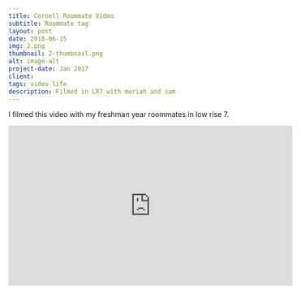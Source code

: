 ```yaml
---
title: Cornell Roommate Video
subtitle: Roommate tag
layout: post
date: 2018-06-15
img: 2.png
thumbnail: 2-thumbnail.png
alt: image-alt
project-date: Jan 2017
client: 
tags: video life
description: Filmed in LR7 with moriah and sam
---
```

I filmed this video with my freshman year roommates in low rise 7.
<html>
<iframe width="560" height="315" src="https://www.youtube.com/embed/vBlAcRp-lS4?rel=0" frameborder="0" allow="autoplay; encrypted-media" allowfullscreen></iframe>
</html>